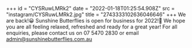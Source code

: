 +++
id = "CYSRuwLMRk2"
date = "2022-01-18T01:25:54.908Z"
src = "instagram/CYSRuwLMRk2.jpg"
title = "2743333102636046646"
+++
We are back!😀 Sunshine Butterflies is open for business for 2022!🎉 We hope you are all feeling relaxed, refreshed and ready for a great year! For all enquiries, please contact us on 07 5470 2830 or email admin@sunshinebutterflies.com.au